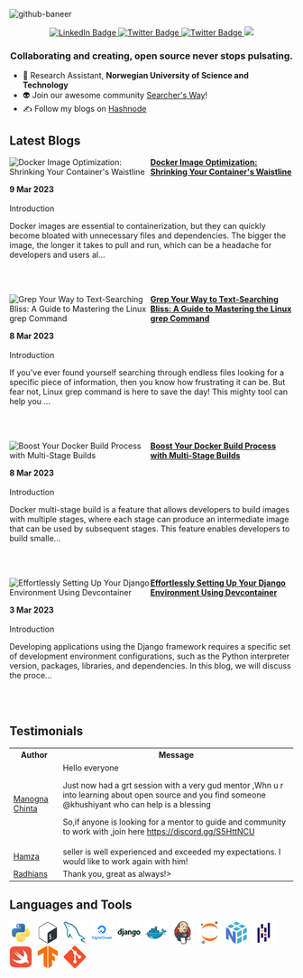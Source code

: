 ![github-baneer](https://user-images.githubusercontent.com/69671407/224075327-768d04b2-23c7-46dd-b9d3-090308abb186.png)


<div id="header" align="center">
  
  <div id="badges">
  <a href="https://www.linkedin.com/in/khushiyant/">
    <img src="https://img.shields.io/badge/LinkedIn-blue?style=for-the-badge&logo=linkedin&logoColor=white" alt="LinkedIn Badge"/>
  </a>
  <a href="https://twitter.com/khushiyant">
    <img src="https://img.shields.io/badge/Twitter-grey?style=for-the-badge&logo=twitter&logoColor=white" alt="Twitter Badge"/>
  </a>
      <a href="https://kodein.hashnode.dev">
    <img src="https://img.shields.io/badge/Hashnode-green?style=for-the-badge&logo=hashnode&logoColor=white" alt="Twitter Badge"/>
  </a>
    <img src="https://dcbadge.vercel.app/api/server/85Mch6B9Gw" />
</div>
</div>

### <p align="center"> Collaborating and creating, open source never stops pulsating. </p>

- 🔬 Research Assistant, <b> Norwegian University of Science and Technology </b>
- 👽 Join our awesome community [Searcher's Way](https://discord.gg/)! 
- ✍️ Follow my blogs on [Hashnode](https://kodein.hashnode.dev)

## Latest Blogs
<!-- HASHNODE_BLOG:START -->
<p align="left">
<a href="https://kodein.hashnode.dev/docker-image-optimization-shrinking-your-containers-waistline" title="Docker Image Optimization: Shrinking Your Container's Waistline"><img src="https://cdn.hashnode.com/res/hashnode/image/upload/v1678387775990/9e7f039b-4fdd-42f6-869e-f70070f3264d.jpeg" alt="Docker Image Optimization: Shrinking Your Container's Waistline" width="250px" align="left" /></a>
<a href="https://kodein.hashnode.dev/docker-image-optimization-shrinking-your-containers-waistline" title="Docker Image Optimization: Shrinking Your Container's Waistline"><strong>Docker Image Optimization: Shrinking Your Container's Waistline</strong></a>
<div><strong>9 Mar 2023</strong></div>
<br/> Introduction

Docker images are essential to containerization, but they can quickly become bloated with unnecessary files and dependencies. The bigger the image, the longer it takes to pull and run, which can be a headache for developers and users al... </p> <br/> <br/>
<p align="left">
<a href="https://kodein.hashnode.dev/grep-your-way-to-text-searching-bliss-a-guide-to-mastering-the-linux-grep-command" title="Grep Your Way to Text-Searching Bliss: A Guide to Mastering the Linux grep Command"><img src="https://cdn.hashnode.com/res/hashnode/image/upload/v1678299211625/e8190f5b-4c95-4e8c-9763-2071a6632c9f.webp" alt="Grep Your Way to Text-Searching Bliss: A Guide to Mastering the Linux grep Command" width="250px" align="left" /></a>
<a href="https://kodein.hashnode.dev/grep-your-way-to-text-searching-bliss-a-guide-to-mastering-the-linux-grep-command" title="Grep Your Way to Text-Searching Bliss: A Guide to Mastering the Linux grep Command"><strong>Grep Your Way to Text-Searching Bliss: A Guide to Mastering the Linux grep Command</strong></a>
<div><strong>8 Mar 2023</strong></div>
<br/> Introduction

If you've ever found yourself searching through endless files looking for a specific piece of information, then you know how frustrating it can be. But fear not, Linux grep command is here to save the day! This mighty tool can help you ... </p> <br/> <br/>
<p align="left">
<a href="https://kodein.hashnode.dev/boost-your-docker-build-process-with-multi-stage-builds" title="Boost Your Docker Build Process with Multi-Stage Builds"><img src="https://cdn.hashnode.com/res/hashnode/image/upload/v1678297860882/0e705978-2b38-42f6-a337-9b4feac89a0a.png" alt="Boost Your Docker Build Process with Multi-Stage Builds" width="250px" align="left" /></a>
<a href="https://kodein.hashnode.dev/boost-your-docker-build-process-with-multi-stage-builds" title="Boost Your Docker Build Process with Multi-Stage Builds"><strong>Boost Your Docker Build Process with Multi-Stage Builds</strong></a>
<div><strong>8 Mar 2023</strong></div>
<br/> Introduction

Docker multi-stage build is a feature that allows developers to build images with multiple stages, where each stage can produce an intermediate image that can be used by subsequent stages. This feature enables developers to build smalle... </p> <br/> <br/>
<p align="left">
<a href="https://kodein.hashnode.dev/effortlessly-setting-up-your-django-environment-using-devcontainer" title="Effortlessly Setting Up Your Django Environment Using Devcontainer"><img src="https://cdn.hashnode.com/res/hashnode/image/upload/v1677856589337/c1fb7f3e-5789-4535-989d-ea860931a133.jpeg" alt="Effortlessly Setting Up Your Django Environment Using Devcontainer" width="250px" align="left" /></a>
<a href="https://kodein.hashnode.dev/effortlessly-setting-up-your-django-environment-using-devcontainer" title="Effortlessly Setting Up Your Django Environment Using Devcontainer"><strong>Effortlessly Setting Up Your Django Environment Using Devcontainer</strong></a>
<div><strong>3 Mar 2023</strong></div>
<br/> Introduction

Developing applications using the Django framework requires a specific set of development environment configurations, such as the Python interpreter version, packages, libraries, and dependencies. In this blog, we will discuss the proce... </p> <br/> <br/>
<!-- HASHNODE_BLOG:END -->

## Testimonials
<table>
<tbody><tr>
    <th>Author</th>
    <th>Message</th>
  </tr>
  <tr>
    <td><a href="https://twitter.com/chinta_manogna/status/1625514691098460160?s=20" rel="nofollow">Manogna Chinta</a></td>
    <td>Hello everyone

Just now had a grt session with a very gud mentor ,Whn u r into learning about open source and you find someone 
@khushiyant
  who can help is a blessing

So,if anyone is looking for a mentor to guide and community to work with ,join here
https://discord.gg/S5HttNCU </td>
  </tr>
  <tr>
    <td><a href="https://www.fiverr.com/khushiyant" rel="nofollow">Hamza</a></td>
    <td>seller is well experienced and exceeded my expectations. I would like to work again with him!</td>
  </tr>
  <tr>
    <td><a href="https://www.fiverr.com/khushiyant" rel="nofollow">Radhians</a></td>
    <td>Thank you, great as always!></td>
  </tr>
</tbody>
  </table>

## Languages and Tools
<div>
  <img src="https://github.com/devicons/devicon/blob/master/icons/python/python-original.svg" title="Python"  alt="Python" width="40" height="40"/>&nbsp;
  <img src="https://github.com/devicons/devicon/blob/master/icons/bash/bash-original.svg" title="Bash"  alt="Bash" width="40" height="40"/>&nbsp;
  <img src="https://github.com/devicons/devicon/blob/master/icons/mysql/mysql-original.svg" title="MySQL"  alt="MySQL" width="40" height="40"/>&nbsp;
  <img src="https://github.com/devicons/devicon/blob/master/icons/digitalocean/digitalocean-original-wordmark.svg" title="Digital Ocean"  alt="Digital Ocean" width="40" height="40"/>&nbsp;
   <img src="https://github.com/devicons/devicon/blob/master/icons/django/django-plain-wordmark.svg" title="Django"  alt="Django" width="40" height="40"/>&nbsp;
    <img src="https://github.com/devicons/devicon/blob/master/icons/docker/docker-original.svg" title="Docker"  alt="Docker" width="40" height="40"/>&nbsp;
   <img src="https://github.com/devicons/devicon/blob/master/icons/jenkins/jenkins-original.svg" title="Jenkins"  alt="Jenkins" width="40" height="40"/>&nbsp;
    <img src="https://github.com/devicons/devicon/blob/master/icons/jupyter/jupyter-original.svg" title="Jupyter"  alt="Jupyter" width="40" height="40"/>&nbsp;
    <img src="https://github.com/devicons/devicon/blob/master/icons/numpy/numpy-original.svg" title="Numpy"  alt="Numpy" width="40" height="40"/>&nbsp;
   <img src="https://github.com/devicons/devicon/blob/master/icons/pandas/pandas-original.svg" title="Pandas"  alt="Pandas" width="40" height="40"/>&nbsp;
   <img src="https://github.com/devicons/devicon/blob/master/icons/swift/swift-original.svg" title="Swift"  alt="Swift" width="40" height="40"/>&nbsp;
  <img src="https://github.com/devicons/devicon/blob/master/icons/tensorflow/tensorflow-original.svg" title="Tensorflow"  alt="Tensorflow" width="40" height="40"/>&nbsp;
  <img src="https://github.com/devicons/devicon/blob/master/icons/git/git-original.svg" title="Git" **alt="Git" width="40" height="40"/>&nbsp;
</div>
<br>
